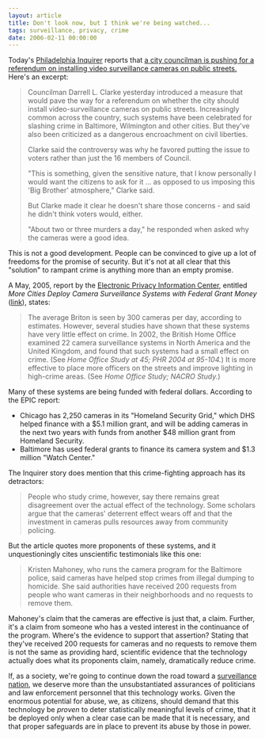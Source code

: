 ```yaml
---
layout: article
title: Don't look now, but I think we're being watched...
tags: surveillance, privacy, crime
date: 2006-02-11 00:00:00
---
```


Today's [Philadelphia Inquirer][] reports that
[a city councilman is pushing for a referendum on installing video surveillance cameras on public streets.][]
Here's an excerpt:

> Councilman Darrell L. Clarke yesterday introduced a measure that
> would pave the way for a referendum on whether the city should
> install video-surveillance cameras on public streets. Increasingly
> common across the country, such systems have been celebrated for
> slashing crime in Baltimore, Wilmington and other cities. But
> they've also been criticized as a dangerous encroachment on civil
> liberties.
> 
> Clarke said the controversy was why he favored putting the issue to
> voters rather than just the 16 members of Council.
> 
> "This is something, given the sensitive nature, that I know
> personally I would want the citizens to ask for it ... as opposed
> to us imposing this 'Big Brother' atmosphere," Clarke said.
> 
> But Clarke made it clear he doesn't share those concerns - and said
> he didn't think voters would, either.
> 
> "About two or three murders a day," he responded when asked why the
> cameras were a good idea.

This is not a good development. People can be convinced to give up
a lot of freedoms for the promise of security. But it's not at all
clear that this "solution" to rampant crime is anything more than
an empty promise.

A May, 2005, report by the [Electronic Privacy Information Center][],
entitled *More Cities Deploy Camera Surveillance Systems with Federal Grant
Money* ([link][]), states:

> The average Briton is seen by 300 cameras per day, according to
> estimates. However, several studies have shown that these systems
> have very little effect on crime. In 2002, the British Home Office
> examined 22 camera surveillance systems in North America and the
> United Kingdom, and found that such systems had a small effect on
> crime. (See *Home Office Study at 45; PHR 2004 at 95-104.*) It is
> more effective to place more officers on the streets and improve
> lighting in high-crime areas. (See
> *Home Office Study; NACRO Study.*)

Many of these systems are being funded with federal dollars.
According to the EPIC report:

-   Chicago has 2,250 cameras in its "Homeland Security Grid,"
    which DHS helped finance with a $5.1 million grant, and will be
    adding cameras in the next two years with funds from another $48
    million grant from Homeland Security.
-   Baltimore has used federal grants to finance its camera system
    and $1.3 million "Watch Center."

The Inquirer story does mention that this crime-fighting approach
has its detractors:

> People who study crime, however, say there remains great
> disagreement over the actual effect of the technology. Some
> scholars argue that the cameras' deterrent effect wears off and
> that the investment in cameras pulls resources away from community
> policing.

But the article quotes more proponents of these systems, and it
unquestioningly cites unscientific testimonials like this one:

> Kristen Mahoney, who runs the camera program for the Baltimore
> police, said cameras have helped stop crimes from illegal dumping
> to homicide. She said authorities have received 200 requests from
> people who want cameras in their neighborhoods and no requests to
> remove them.

Mahoney's claim that the cameras are effective is just that, a
claim. Further, it's a claim from someone who has a vested interest
in the continuance of the program. Where's the evidence to support
that assertion? Stating that they've received 200 requests for
cameras and no requests to remove them is not the same as providing
hard, scientific evidence that the technology actually does what
its proponents claim, namely, dramatically reduce crime.

If, as a society, we're going to continue down the road toward a
[surveillance][]
[nation][], we
deserve more than the unsubstantiated assurances of politicians and
law enforcement personnel that this technology works. Given the
enormous potential for abuse, we, as citizens, should demand that
this technology be *proven* to deter statistically meaningful
levels of crime, that it be deployed only when a clear case can be
made that it is necessary, and that proper safeguards are in place
to prevent its abuse by those in power.

[Philadelphia Inquirer]: http://www.philly.com/mld/inquirer/
[a city councilman is pushing for a referendum on installing video surveillance cameras on public streets.]: http://www.philly.com/mld/inquirer/news/front/13834547.htm
[Electronic Privacy Information Center]: http://www.epic.org/
[link]: http://www.epic.org/privacy/surveillance/spotlight/0505/
[surveillance]: http://www.fish2.com/security/surv-nation.pdf
[nation]: http://www.fish2.com/security/surv-nation2.pdf
